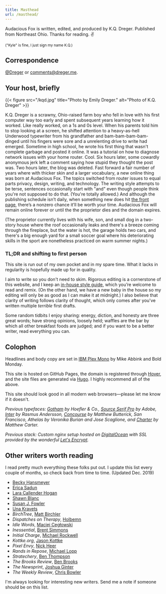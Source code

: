 ```yaml
---
title: Masthead
url: /masthead/
---
```


Audacious Fox is written, edited, and produced by K.Q. Dreger. Published from Northeast Ohio. Thanks for reading. ✌️

<small>("Kyle" is fine, I just sign my name K.Q.)</small>


## Correspondence

[@Dreger](https://twitter.com/dreger) or <comments@dreger.me>. <!-- For sensitive messages, use `dreger` on [Keybase][]. -->

[keybase]: https://keybase.io/dreger 


## Your host, briefly

{{< figure src="/kqd.jpg" title="Photo by Emily Dreger." alt="Photo of K.Q. Dreger" >}}

K.Q. Dreger is a scrawny, Ohio-raised farm boy who fell in love with his first computer way too early and spent subsequent years learning how it worked. Like really worked, on a 1s and 0s level. When his parents told him to stop looking at a screen, he shifted attention to a heavy-as-hell Underwood typewriter from his grandfather and bam-bam-bam-bam-dinged until his fingers were sore and a unrelenting drive to write had emerged. Sometime in high school, he wrote his first thing that wasn't complete garbage and posted it online. It was a tutorial on how to diagnose network issues with your home router. Cool. Six hours later, some cowardly anonymous jerk left a comment saying how stupid they thought the post was. Two hours later, the blog was deleted. Fast forward a fair number of years where with thicker skin and a larger vocabulary, a new online thing was born at Audacious Fox. The topics switched from router issues to equal parts privacy, design, writing, and technology. The writing style attempts to be terse, sentences occasionally start with "and" even though people think you're not supposed to do that. (You're totally allowed.) And although the publishing schedule isn’t daily, when something new does hit [the front page](/), there’s a nonzero chance it’ll be worth your time. Audacious Fox will remain online forever or until the the proprietor dies and the domain expires. 

(The proprietor currently lives with his wife, son, and small dog in a two-story house where the roof occasionally leaks and there's a breeze coming through the fireplace, but the water is hot, the garage holds two cars, and there's a big enough yard for a small soccer goal where his deteriorating skills in the sport are nonetheless practiced on warm summer nights.)

### TL;DR and shifting to first person 

This site is run out of my own pocket and in my spare time. What it lacks in regularity is hopefully made up for in quality. 

I aim to write so you don't need to skim. Rigorous editing is a cornerstone of this website, and I keep an [in-house style guide](/projects/style-guide), which you’re welcome to read and remix. (On the other hand, we have a new baby in the house so my editing will only be as good as I can make it at midnight.) I also believe that clarity of writing follows clarity of thought, which only comes after you've written multiple *terrible* first drafts. 

Some random tidbits I enjoy sharing: energy, diction, and honesty are three great words; have strong opinions, loosely held; waffles are the bar by which all other breakfast foods are judged; and if you want to be a better writer, read everything you can. 


## Colophon

Headlines and body copy are set in [IBM Plex Mono](https://en.wikipedia.org/wiki/IBM_Plex) by Mike Abbink and Bold Monday. 

This site is hosted on GitHub Pages, the domain is registered through [Hover](http://hover.com), and the site files are generated via  [Hugo](https://gohugo.io/). I highly recommend all of the above.

This site should look good in all modern web browsers—please let me know if it doesn't. 


*Previous typefaces:  [Gotham](https://www.typography.com/fonts/gotham/overview/) by Hoefler &amp; Co., [Source Serif Pro](https://fonts.adobe.com/fonts/source-serif) by Adobe, [Inter](https://rsms.me/inter/) by Rasmus Andersson, [Concourse](http://practicaltypography.com/concourse.html) by Matthew Butterick, San Francisco, Athelas by Veronika Burian and Jose Scaglione, and [Charter](http://practicaltypography.com/charter.html) by Matthew Carter.*

*Previous stack: Custom nginx setup hosted on [DigitalOcean](https://www.digitalocean.com) with SSL provided by the wonderful [Let's Encrypt](https://letsencrypt.org/).*


## Other writers worth reading 

I read pretty much everything these folks put out. I update this list every couple of months, so check back from time to time. (Updated Dec. 2019)

- [Becky Hansmeyer](https://beckyhansmeyer.com/)
- [Erica Sadun](https://ericasadun.com/)
- [Lara Callender Hogan](http://larahogan.me/blog/)
- [Shawn Blanc](https://shawnblanc.net)
- [Susan J. Fowler](https://www.susanjfowler.com/)
- [Una Kravets](https://una.im/archive/#💁)
- _BirchTree_, [Matt Birchler](https://birchtree.me)
- _Dispatches on Therapy_, [Holbemn](http://holbemn.xyz)
- _Idle Words_, [Maciej Cegłowski](http://idlewords.com)
- _Inessential_, [Brent Simmons](http://inessential.com)
- _Initial Charge_, [Michael Rockwell](http://initialcharge.net)
- _Kottke.org_, [Jason Kottke](http://kottke.org)
- _Pixel Envy_, [Nick Heer](http://pxlnv.com)
- _Rands in Repose_, [Michael Lopp](http://randsinrepose.com)
- _Stratechery_, [Ben Thompson](https://stratechery.com)
- _The Brooks Review_, [Ben Brooks](https://brooksreview.net)
- _The Newsprint_, [Joshua Ginter](http://thenewsprint.co)
- _The Weekly Review_, [Chris Bowler](http://chrisbowler.com/journal)

I'm always looking for interesting new writers. Send me a note if someone should be on this list. 